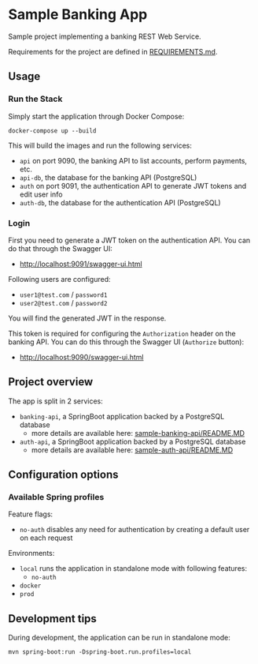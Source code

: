 # Sample Banking App

Sample project implementing a banking REST Web Service.

Requirements for the project are defined in [REQUIREMENTS.md](REQUIREMENTS.md).

## Usage

### Run the Stack

Simply start the application through Docker Compose:
```shell script
docker-compose up --build
```

This will build the images and run the following services:
 - `api` on port 9090, the banking API to list accounts, perform payments, etc.
 - `api-db`, the database for the banking API (PostgreSQL)
 - `auth` on port 9091, the authentication API to generate JWT tokens and edit user info
 - `auth-db`, the database for the authentication API (PostgreSQL)

### Login

First you need to generate a JWT token on the authentication API.
You can do that through the Swagger UI:
 - [http://localhost:9091/swagger-ui.html](http://localhost:9091/swagger-ui/index.html?configUrl=/v3/api-docs/swagger-config#/authentication-controller/login)

Following users are configured:
 - `user1@test.com` / `password1`
 - `user2@test.com` / `password2`

You will find the generated JWT in the response.

This token is required for configuring the `Authorization` header on the banking API.
You can do this through the Swagger UI (`Authorize` button):
 - <http://localhost:9090/swagger-ui.html>

## Project overview

The app is split in 2 services:
 - `banking-api`, a SpringBoot application backed by a PostgreSQL database
   - more details are available here: [sample-banking-api/README.MD](./sample-banking-api/README.md)
 - `auth-api`, a SpringBoot application backed by a PostgreSQL database
   - more details are available here: [sample-auth-api/README.MD](./sample-auth-api/README.md)

## Configuration options

### Available Spring profiles

Feature flags:
 - `no-auth` disables any need for authentication by creating a default user on each request

Environments:
 - `local` runs the application in standalone mode with following features:
   - `no-auth`
 - `docker`
 - `prod`

## Development tips

During development, the application can be run in standalone mode:

```shell script
mvn spring-boot:run -Dspring-boot.run.profiles=local
```
